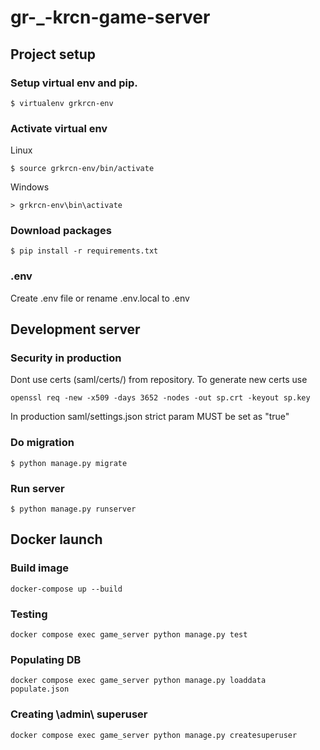 # gr-_-krcn-game-server


## Project setup
### Setup virtual env and pip.
```
$ virtualenv grkrcn-env
```
### Activate virtual env
Linux
```
$ source grkrcn-env/bin/activate
```
Windows
```
> grkrcn-env\bin\activate
```
### Download packages
```
$ pip install -r requirements.txt
```
### .env
Create .env file or rename .env.local to .env

## Development server
### Security in production
Dont use certs (saml/certs/) from repository. To generate new certs use
```
openssl req -new -x509 -days 3652 -nodes -out sp.crt -keyout sp.key
```
In production saml/settings.json strict param MUST be set as "true"

### Do migration
```
$ python manage.py migrate
```
### Run server
```
$ python manage.py runserver
```


## Docker launch
### Build image
```
docker-compose up --build
```

### Testing
```
docker compose exec game_server python manage.py test
```

### Populating DB
```
docker compose exec game_server python manage.py loaddata populate.json
```

### Creating \admin\ superuser
```
docker compose exec game_server python manage.py createsuperuser
```